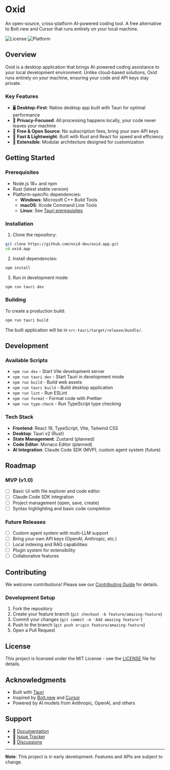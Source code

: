 # Oxid

An open-source, cross-platform AI-powered coding tool. A free alternative to Bolt.new and Cursor that runs entirely on your local machine.

![License](https://img.shields.io/badge/license-MIT-blue.svg)
![Platform](https://img.shields.io/badge/platform-Windows%20%7C%20macOS%20%7C%20Linux-lightgrey.svg)

## Overview

Oxid is a desktop application that brings AI-powered coding assistance to your local development environment. Unlike cloud-based solutions, Oxid runs entirely on your machine, ensuring your code and API keys stay private.

### Key Features

- 🖥️ **Desktop-First**: Native desktop app built with Tauri for optimal performance
- 🔐 **Privacy-Focused**: All processing happens locally, your code never leaves your machine
- 🎯 **Free & Open Source**: No subscription fees, bring your own API keys
- 🚀 **Fast & Lightweight**: Built with Rust and React for speed and efficiency
- 🔧 **Extensible**: Modular architecture designed for customization

## Getting Started

### Prerequisites

- Node.js 18+ and npm
- Rust (latest stable version)
- Platform-specific dependencies:
  - **Windows**: Microsoft C++ Build Tools
  - **macOS**: Xcode Command Line Tools
  - **Linux**: See [Tauri prerequisites](https://tauri.app/start/prerequisites/)

### Installation

1. Clone the repository:
```bash
git clone https://github.com/oxid-dev/oxid.app.git
cd oxid.app
```

2. Install dependencies:
```bash
npm install
```

3. Run in development mode:
```bash
npm run tauri dev
```

### Building

To create a production build:

```bash
npm run tauri build
```

The built application will be in `src-tauri/target/release/bundle/`.

## Development

### Available Scripts

- `npm run dev` - Start Vite development server
- `npm run tauri dev` - Start Tauri in development mode
- `npm run build` - Build web assets
- `npm run tauri build` - Build desktop application
- `npm run lint` - Run ESLint
- `npm run format` - Format code with Prettier
- `npm run type-check` - Run TypeScript type checking

### Tech Stack

- **Frontend**: React 18, TypeScript, Vite, Tailwind CSS
- **Desktop**: Tauri v2 (Rust)
- **State Management**: Zustand (planned)
- **Code Editor**: Monaco Editor (planned)
- **AI Integration**: Claude Code SDK (MVP), custom agent system (future)

## Roadmap

### MVP (v1.0)
- [ ] Basic UI with file explorer and code editor
- [ ] Claude Code SDK integration
- [ ] Project management (open, save, create)
- [ ] Syntax highlighting and basic code completion

### Future Releases
- [ ] Custom agent system with multi-LLM support
- [ ] Bring your own API keys (OpenAI, Anthropic, etc.)
- [ ] Local indexing and RAG capabilities
- [ ] Plugin system for extensibility
- [ ] Collaborative features

## Contributing

We welcome contributions! Please see our [Contributing Guide](CONTRIBUTING.md) for details.

### Development Setup

1. Fork the repository
2. Create your feature branch (`git checkout -b feature/amazing-feature`)
3. Commit your changes (`git commit -m 'Add amazing feature'`)
4. Push to the branch (`git push origin feature/amazing-feature`)
5. Open a Pull Request

## License

This project is licensed under the MIT License - see the [LICENSE](LICENSE) file for details.

## Acknowledgments

- Built with [Tauri](https://tauri.app/)
- Inspired by [Bolt.new](https://bolt.new) and [Cursor](https://cursor.sh)
- Powered by AI models from Anthropic, OpenAI, and others

## Support

- 📖 [Documentation](https://github.com/oxid-dev/oxid.app/wiki)
- 🐛 [Issue Tracker](https://github.com/oxid-dev/oxid.app/issues)
- 💬 [Discussions](https://github.com/oxid-dev/oxid.app/discussions)

---

**Note**: This project is in early development. Features and APIs are subject to change.